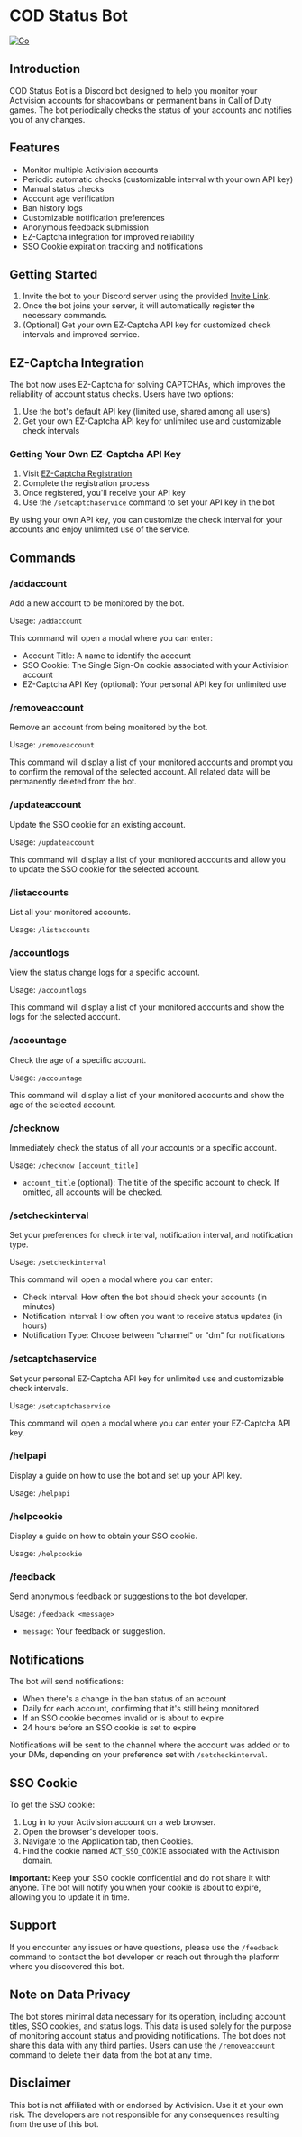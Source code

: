 # COD Status Bot

[![Go](https://github.com/bradselph/CODStatusBot/actions/workflows/go.yml/badge.svg)](https://github.com/bradselph/CODStatusBot/actions/workflows/go.yml)

## Introduction

COD Status Bot is a Discord bot designed to help you monitor your Activision accounts for shadowbans or permanent bans in Call of Duty games. The bot periodically checks the status of your accounts and notifies you of any changes.

## Features

- Monitor multiple Activision accounts
- Periodic automatic checks (customizable interval with your own API key)
- Manual status checks
- Account age verification
- Ban history logs
- Customizable notification preferences
- Anonymous feedback submission
- EZ-Captcha integration for improved reliability
- SSO Cookie expiration tracking and notifications

## Getting Started

1. Invite the bot to your Discord server using the provided [Invite Link](https://discord.com/oauth2/authorize?client_id=1211857854324015124).
2. Once the bot joins your server, it will automatically register the necessary commands.
3. (Optional) Get your own EZ-Captcha API key for customized check intervals and improved service.

## EZ-Captcha Integration

The bot now uses EZ-Captcha for solving CAPTCHAs, which improves the reliability of account status checks. Users have two options:

1. Use the bot's default API key (limited use, shared among all users)
2. Get your own EZ-Captcha API key for unlimited use and customizable check intervals

### Getting Your Own EZ-Captcha API Key

1. Visit [EZ-Captcha Registration](https://dashboard.ez-captcha.com/#/register?inviteCode=uyNrRgWlEKy)
2. Complete the registration process
3. Once registered, you'll receive your API key
4. Use the `/setcaptchaservice` command to set your API key in the bot

By using your own API key, you can customize the check interval for your accounts and enjoy unlimited use of the service.

## Commands

### /addaccount

Add a new account to be monitored by the bot.

Usage: `/addaccount`

This command will open a modal where you can enter:
- Account Title: A name to identify the account
- SSO Cookie: The Single Sign-On cookie associated with your Activision account
- EZ-Captcha API Key (optional): Your personal API key for unlimited use

### /removeaccount

Remove an account from being monitored by the bot.

Usage: `/removeaccount`

This command will display a list of your monitored accounts and prompt you to confirm the removal of the selected account. All related data will be permanently deleted from the bot.

### /updateaccount

Update the SSO cookie for an existing account.

Usage: `/updateaccount`

This command will display a list of your monitored accounts and allow you to update the SSO cookie for the selected account.

### /listaccounts

List all your monitored accounts.

Usage: `/listaccounts`

### /accountlogs

View the status change logs for a specific account.

Usage: `/accountlogs`

This command will display a list of your monitored accounts and show the logs for the selected account.

### /accountage

Check the age of a specific account.

Usage: `/accountage`

This command will display a list of your monitored accounts and show the age of the selected account.

### /checknow

Immediately check the status of all your accounts or a specific account.

Usage: `/checknow [account_title]`

- `account_title` (optional): The title of the specific account to check. If omitted, all accounts will be checked.

### /setcheckinterval

Set your preferences for check interval, notification interval, and notification type.

Usage: `/setcheckinterval`

This command will open a modal where you can enter:
- Check Interval: How often the bot should check your accounts (in minutes)
- Notification Interval: How often you want to receive status updates (in hours)
- Notification Type: Choose between "channel" or "dm" for notifications

### /setcaptchaservice

Set your personal EZ-Captcha API key for unlimited use and customizable check intervals.

Usage: `/setcaptchaservice`

This command will open a modal where you can enter your EZ-Captcha API key.

### /helpapi

Display a guide on how to use the bot and set up your API key.

Usage: `/helpapi`

### /helpcookie

Display a guide on how to obtain your SSO cookie.

Usage: `/helpcookie`

### /feedback

Send anonymous feedback or suggestions to the bot developer.

Usage: `/feedback <message>`

- `message`: Your feedback or suggestion.

## Notifications

The bot will send notifications:

- When there's a change in the ban status of an account
- Daily for each account, confirming that it's still being monitored
- If an SSO cookie becomes invalid or is about to expire
- 24 hours before an SSO cookie is set to expire

Notifications will be sent to the channel where the account was added or to your DMs, depending on your preference set with `/setcheckinterval`.

## SSO Cookie

To get the SSO cookie:

1. Log in to your Activision account on a web browser.
2. Open the browser's developer tools.
3. Navigate to the Application tab, then Cookies.
4. Find the cookie named `ACT_SSO_COOKIE` associated with the Activision domain.

**Important:** Keep your SSO cookie confidential and do not share it with anyone. The bot will notify you when your cookie is about to expire, allowing you to update it in time.

## Support

If you encounter any issues or have questions, please use the `/feedback` command to contact the bot developer or reach out through the platform where you discovered this bot.

## Note on Data Privacy

The bot stores minimal data necessary for its operation, including account titles, SSO cookies, and status logs. This data is used solely for the purpose of monitoring account status and providing notifications. The bot does not share this data with any third parties. Users can use the `/removeaccount` command to delete their data from the bot at any time.

## Disclaimer

This bot is not affiliated with or endorsed by Activision. Use it at your own risk. The developers are not responsible for any consequences resulting from the use of this bot.